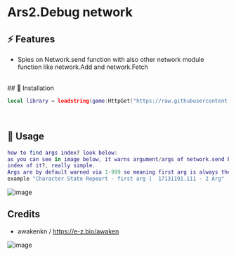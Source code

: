 # Ars2.Debug network

## ⚡ Features

- Spies on Network.send function with also other network module function like network.Add and network.Fetch
<br/>
## 🔌 Installation

```lua
local library = loadstring(game:HttpGet("https://raw.githubusercontent.com/Awakenchan/ARS2-Debug/refs/heads/main/Source"))() 
```
<br/>

## 📜 Usage
```lua
how to find args index? look below:
as you can see in image below, it warns argument/args of network.send but how do we know the
index of it?, really simple.
Args are by default warned via 1-999 so meaning first arg is always the first in line for
example "Character State Repeort - first arg |  17131191.111 - 2 Arg"
```
![image](https://i.imgur.com/FP2id4v.png)
<br/>

## Credits

- awakenkn / https://e-z.bio/awaken

![image](https://i.imgur.com/T6GNmNz.jpeg)
